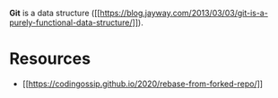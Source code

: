 **Git** is a data structure ([[https://blog.jayway.com/2013/03/03/git-is-a-purely-functional-data-structure/]]).

# Resources

* [[https://codingossip.github.io/2020/rebase-from-forked-repo/]]